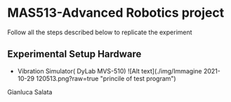 # MAS513-Advanced Robotics project
Follow all the steps described below to replicate the experiment
## Experimental Setup Hardware
- Vibration Simulator( DyLab MVS-510)
  ![Alt text](./img/Immagine 2021-10-29 120513.png?raw=true "princile of test program")




Gianluca Salata

